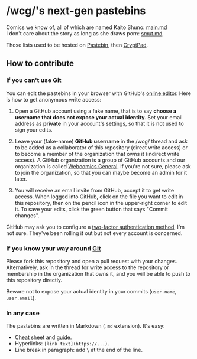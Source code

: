 # /wcg/'s next-gen pastebins

Comics we know of, all of which are named Kaito Shuno: [main.md](main.md)\
I don't care about the story as long as she draws porn: [smut.md](smut.md)

Those lists used to be hosted on [Pastebin](https://pastebin.com/), then [CryptPad](https://cryptpad.fr/).

## How to contribute

### If you can't use [Git](https://git-scm.com/book/en/v2)

You can edit the pastebins in your browser with GitHub's [online editor](https://docs.github.com/en/repositories/working-with-files/managing-files/editing-files). Here is how to get anonymous write access:

1. Open a GitHub account using a fake name, that is to say **choose a username that does not expose your actual identity**. Set your email address as **private** in your account's settings, so that it is not used to sign your edits.

2. Leave your (fake-name) **GitHub username** in the /wcg/ thread and ask to be added as a collaborator of this repository (direct write access) or to become a member of the organization that owns it (indirect write access). A GitHub organization is a group of GitHub accounts and our organization is called [Webcomics General](https://github.com/webcomics-general). If you're not sure, please ask to join the organization, so that you can maybe become an admin for it later.

3. You will receive an email invite from GitHub, accept it to get write access. When logged into GitHub, click on the file you want to edit in this repository, then on the pencil icon in the upper-right corner to edit it. To save your edits, click the green button that says "Commit changes".

GitHub may ask you to configure a [two-factor authentication method](https://docs.github.com/en/authentication/securing-your-account-with-two-factor-authentication-2fa/about-two-factor-authentication), I'm not sure. They've been rolling it out but not every account is concerned.

### If you know your way around [Git](https://git-scm.com/book/en/v2)

Please fork this repository and open a pull request with your changes. Alternatively, ask in the thread for write access to the repository or membership in the organization that owns it, and you will be able to push to this repository directly.

Beware not to expose your actual identity in your commits (`user.name`, `user.email`).

### In any case

The pastebins are written in Markdown (`.md` extension). It's easy:

* [Cheat sheet](https://commonmark.org/help/) and [guide](https://guides.github.com/features/mastering-markdown/).
* Hyperlinks: `[link text](https://...)`.
* Line break in paragraph: add `\` at the end of the line.
